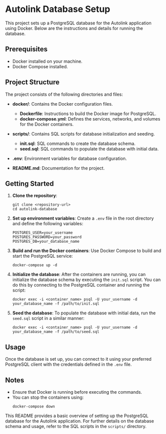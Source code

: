 # Autolink Database Setup

This project sets up a PostgreSQL database for the Autolink application using Docker. Below are the instructions and details for running the database.

## Prerequisites

- Docker installed on your machine.
- Docker Compose installed.

## Project Structure

The project consists of the following directories and files:

- **docker/**: Contains the Docker configuration files.
  - **Dockerfile**: Instructions to build the Docker image for PostgreSQL.
  - **docker-compose.yml**: Defines the services, networks, and volumes for the Docker containers.
  
- **scripts/**: Contains SQL scripts for database initialization and seeding.
  - **init.sql**: SQL commands to create the database schema.
  - **seed.sql**: SQL commands to populate the database with initial data.

- **.env**: Environment variables for database configuration.

- **README.md**: Documentation for the project.

## Getting Started

1. **Clone the repository**:
   ```
   git clone <repository-url>
   cd autolink-database
   ```

2. **Set up environment variables**:
   Create a `.env` file in the root directory and define the following variables:
   ```
   POSTGRES_USER=your_username
   POSTGRES_PASSWORD=your_password
   POSTGRES_DB=your_database_name
   ```

3. **Build and run the Docker containers**:
   Use Docker Compose to build and start the PostgreSQL service:
   ```
   docker-compose up -d
   ```

4. **Initialize the database**:
   After the containers are running, you can initialize the database schema by executing the `init.sql` script. You can do this by connecting to the PostgreSQL container and running the script:
   ```
   docker exec -i <container_name> psql -U your_username -d your_database_name -f /path/to/init.sql
   ```

5. **Seed the database**:
   To populate the database with initial data, run the `seed.sql` script in a similar manner:
   ```
   docker exec -i <container_name> psql -U your_username -d your_database_name -f /path/to/seed.sql
   ```

## Usage

Once the database is set up, you can connect to it using your preferred PostgreSQL client with the credentials defined in the `.env` file.

## Notes

- Ensure that Docker is running before executing the commands.
- You can stop the containers using:
  ```
  docker-compose down
  ```

This README provides a basic overview of setting up the PostgreSQL database for the Autolink application. For further details on the database schema and usage, refer to the SQL scripts in the `scripts/` directory.